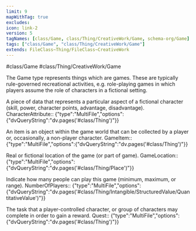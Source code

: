 ```yaml
---
limit: 9
mapWithTag: true
excludes:
icon: link-2
version: 5
tagNames: [class/Game, class/Thing/CreativeWork/Game, schema-org/Game]
tags: ["class/Game", "class/Thing/CreativeWork/Game"]
extends: FileClass~Thing/FileClass~CreativeWork
---
```


#class/Game
#class/Thing/CreativeWork/Game


The Game type represents things which are games. These are typically rule-governed recreational activities, e.g. role-playing games in which players assume the role of characters in a fictional setting.


A piece of data that represents a particular aspect of a fictional character (skill, power, character points, advantage, disadvantage).
CharacterAttribute:: {"type":"MultiFile","options":{"dvQueryString":"dv.pages('#class/Thing')"}}

An item is an object within the game world that can be collected by a player or, occasionally, a non-player character.
GameItem:: {"type":"MultiFile","options":{"dvQueryString":"dv.pages('#class/Thing')"}}

Real or fictional location of the game (or part of game).
GameLocation:: {"type":"MultiFile","options":{"dvQueryString":"dv.pages('#class/Thing/Place')"}}

Indicate how many people can play this game (minimum, maximum, or range).
NumberOfPlayers:: {"type":"MultiFile","options":{"dvQueryString":"dv.pages('#class/Thing/Intangible/StructuredValue/QuantitativeValue')"}}

The task that a player-controlled character, or group of characters may complete in order to gain a reward.
Quest:: {"type":"MultiFile","options":{"dvQueryString":"dv.pages('#class/Thing')"}}
